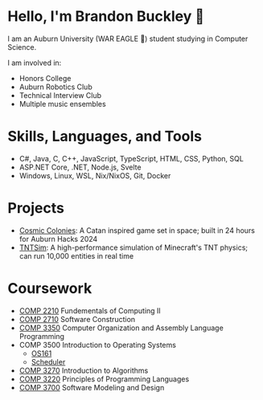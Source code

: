 # Hello, I'm Brandon Buckley 👋

I am an Auburn University (WAR EAGLE 🦅) student studying in Computer Science.

I am involved in:
- Honors College
- Auburn Robotics Club
- Technical Interview Club
- Multiple music ensembles

# Skills, Languages, and Tools

- C#, Java, C, C++, JavaScript, TypeScript, HTML, CSS, Python, SQL
- ASP.NET Core, .NET, Node.js, Svelte
- Windows, Linux, WSL, Nix/NixOS, Git, Docker

# Projects

- [Cosmic Colonies](https://github.com/bmb0136/Cosmic-Colonies): A Catan inspired game set in space; built in 24 hours for Auburn Hacks 2024
- [TNTSim](https://github.com/bmb0136/TNTSim): A high-performance simulation of Minecraft's TNT physics; can run 10,000 entities in real time

# Coursework

- [COMP 2210](https://github.com/bmb0136/COMP-2210) Fundementals of Computing II
- [COMP 2710](https://github.com/bmb0136/COMP-2710) Software Construction
- [COMP 3350](https://github.com/bmb0136/COMP-3350) Computer Organization and Assembly Language Programming
- COMP 3500 Introduction to Operating Systems
  - [OS161](https://github.com/bmb0136/COMP-3500)
  - [Scheduler](https://github.com/bmb0136/COMP-3500-Scheduler)
- [COMP 3270](https://github.com/bmb0136/COMP-3270) Introduction to Algorithms
- [COMP 3220](https://github.com/bmb0136/COMP-3220) Principles of Programming Languages
- [COMP 3700](https://github.com/bmb0136/COMP-3700-Project) Software Modeling and Design
